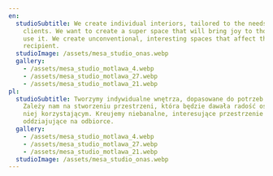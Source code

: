 ```yaml
---
en:
  studioSubtitle: We create individual interiors, tailored to the needs of our
    clients. We want to create a super space that will bring joy to those who
    use it. We create unconventional, interesting spaces that affect the
    recipient.
  studioImage: /assets/mesa_studio_onas.webp
  gallery:
    - /assets/mesa_studio_motlawa_4.webp
    - /assets/mesa_studio_motlawa_27.webp
    - /assets/mesa_studio_motlawa_21.webp
pl:
  studioSubtitle: Tworzymy indywidualne wnętrza, dopasowane do potrzeb klientów.
    Zależy nam na stworzeniu przestrzeni, która będzie dawała radość osobom z
    niej korzystającym. Kreujemy niebanalne, interesujące przestrzenie
    oddziajujące na odbiorce.
  gallery:
    - /assets/mesa_studio_motlawa_4.webp
    - /assets/mesa_studio_motlawa_27.webp
    - /assets/mesa_studio_motlawa_21.webp
  studioImage: /assets/mesa_studio_onas.webp
---
```

